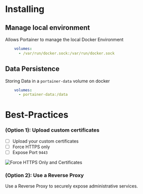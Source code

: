 # Installing

## Manage local environment

Allows Portainer to manage the local Docker Environment

```yaml
    volumes:
      - /var/run/docker.sock:/var/run/docker.sock
```

## Data Persistence

Storing Data in a `portainer-data` volume on docker

```yaml
    volumes:
      - portainer-data:/data
```

# Best-Practices

### (Option 1): Upload custom certificates

- [ ] Upload your custom certificates
- [ ] Force HTTPS only
- [ ] Expose Port `9443`

![Force HTTPS Only and Certificates](https://imagedelivery.net/yG07CmQlapjZ95zez0HJMA/5cf8fa46-d548-4f0b-570e-0caf8ee6d700/medium)


### (Option 2): Use a Reverse Proxy

Use a Reverse Proxy to securely expose administrative services.
